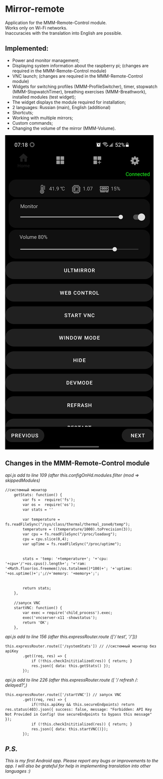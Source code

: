 # Mirror-remote<br>
Application for the MMM-Remote-Control module.<br>
Works only on Wi-Fi networks.<br>
Inaccuracies with the translation into English are possible.<br>
## Implemented:<br>
- Power and monitor management;<br>
- Displaying system information about the raspberry pi; (changes are required in the MMM-Remote-Control module)<br>
- VNC launch; (changes are required in the MMM-Remote-Control module)<br>
- Widgets for switching profiles (MMM-ProfileSwitcher), timer, stopwatch (MMM-StopwatchTimer), breathing exercises (MMM-Breathwork), installed modules (test widget);<br>
- The widget displays the module required for installation;<br>
- 2 languages: Russian (main), English (additional)<br>
- Shortcuts;<br>
- Working with multiple mirrors;<br>
- Custom commands;<br>
- Changing the volume of the mirror (MMM-Volume).<br>

![Home](home.jpg)

## Changes in the MMM-Remote-Control module<br>
*api.js add to line 109 (after  this.configOnHd.modules.filter (mod => skippedModules)*

	//системный монитор
		getStats: function() { 
            var fs =  require('fs');
            var os =  require('os');
            var stats = ''

            var temperature = fs.readFileSync("/sys/class/thermal/thermal_zone0/temp");
            temperature = ((temperature/1000).toPrecision(3));
            var cpu = fs.readFileSync("/proc/loadavg");
            cpu = cpu.slice(0,4);
            var upTime = fs.readFileSync("/proc/uptime");
            
                
            stats = 'temp: '+temperature+'; '+'cpu: '+cpu+'/'+os.cpus().length+'; '+'ram: '+Math.floor(os.freemem()/os.totalmem()*100)+'; '+'uptime: '+os.uptime()+';';//+'memory: '+memory+';';
                
                
            return stats;
		},
        
        //запуск VNC
		startVNC: function() { 
            var exec = require('child_process').exec;
            exec('vncserver-x11 -showstatus');  
            return 'OK';
		},
*api.js add to line 156 (after  this.expressRouter.route (['/ test', '/']))*

	this.expressRouter.route(['/systemStats']) // //системный монитор без apiKey
            .get((req, res) => {
                if (!this.checkInititialized(res)) { return; }
                res.json({ data: this.getStats() });
            });
*api.js add to line 226 (after  this.expressRouter.route ([
'/ refresh /: delayed?',)*

	this.expressRouter.route(['/startVNC']) // запуск VNC
            .get((req, res) => {
                if(!this.apiKey && this.secureEndpoints) return res.status(403).json({ success: false, message: "Forbidden: API Key Not Provided in Config! Use secureEndpoints to bypass this message" });
                if (!this.checkInititialized(res)) { return; }
                res.json({ data: this.startVNC()});
            });

## *P.S.*
*This is my first Android app. Please report any bugs or improvements to the app. I will also be grateful for help in implementing translation into other languages :)*
